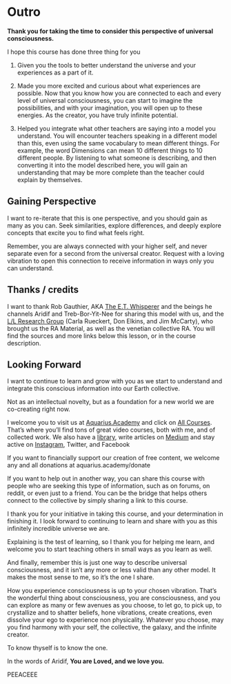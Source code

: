 # Outro

**Thank you for taking the time to consider this perspective of universal consciousness.**

I hope this course has done three thing for you

1. Given you the tools to better understand the universe and your experiences as a part of it.

2. Made you more excited and curious about what experiences are possible. Now that you know how you are connected to each and every level of universal consciousness, you can start to imagine the possibilities, and with your imagination, you will open up to these energies. As the creator, you have truly infinite potential.

3. Helped you integrate what other teachers are saying into a model you understand. You will encounter teachers speaking in a different model than this, even using the same vocabulary to mean different things. For example, the word Dimensions can mean 10 different things to 10 different people. By listening to what someone is describing, and then converting it into the model described here, you will gain an understanding that may be more complete than the teacher could explain by themselves.

## Gaining Perspective
I want to re-iterate that this is one perspective, and you should gain as many as you can. Seek similarities, explore differences, and deeply explore concepts that excite you to find what feels right.

Remember, you are always connected with your higher self, and never separate even for a second from the universal creator. Request with a loving vibration to open this connection to receive information in ways only you can understand.

## Thanks / credits 
I want to thank Rob Gauthier, AKA [The E.T. Whisperer](https://www.etwhisperer.com/) and the beings he channels Aridif and Treb-Bor-Yit-Nee for sharing this model with us, and the [L/L Research Group](https://lawofone.info) (Carla Rueckert, Don Elkins, and Jim McCarty), who brought us the RA Material, as well as the venetian collective RA. You will find the sources and more links below this lesson, or in the course description.

## Looking Forward
I want to continue to learn and grow with you as we start to understand and integrate this conscious information into our Earth collective.

Not as an intellectual novelty, but as a foundation for a new world we are co-creating right now.

I welcome you to visit us at [Aquarius.Academy](https://aquarius.academy) and click on [All Courses](https://aquarius.academy/all-courses). That’s where you’ll find tons of great video courses, both with me, and of collected work. We also have a [library](http://www.pearltrees.com/aquariusacademy), write articles on [Medium](https://medium.com/@aquariusacademy) and stay active on [Instagram]([https://insta.com/@aquariusacademy/](https://medium.com/@aquariusacademy/)), Twitter, and Facebook

If you want to financially support our creation of free content, we welcome any and all donations at aquarius.academy/donate

If you want to help out in another way, you can share this course with people who are seeking this type of information, such as on forums, on reddit, or even just to a friend. You can be the bridge that helps others connect to the collective by simply sharing a link to this course.

I thank you for your initiative in taking this course, and your determination in finishing it. I look forward to continuing to learn and share with you as this infinitely incredible universe we are.

Explaining is the test of learning, so I thank you for helping me learn, and welcome you to start teaching others in small ways as you learn as well.

And finally, remember this is just one way to describe universal consciousness, and it isn’t any more or less valid than any other model. It makes the most sense to me, so it’s the one I share.

How you experience consciousness is up to your chosen vibration. That’s the wonderful thing about consciousness, you are consciousness, and you can explore as many or few avenues as you choose, to let go, to pick up, to crystallize and to shatter beliefs, hone vibrations, create creations, even dissolve your ego to experience non physicality. Whatever you choose, may you find harmony with your self, the collective, the galaxy, and the infinite creator.

To know thyself is to know the one.

In the words of Aridif, **You are Loved, and we love you.**

PEEACEEE


<!--stackedit_data:
eyJoaXN0b3J5IjpbNTQ2NTg4MDgxLDM2MzUyMTEwMCwtODA5Mj
E2OTY3XX0=
-->